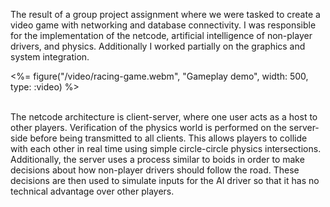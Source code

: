 The result of a group project assignment where we were tasked to create a video game with networking and database connectivity. I was responsible for the implementation of the netcode, artificial intelligence of non-player drivers, and physics. Additionally I worked partially on the graphics and system integration.

<div class="centre">
	<%= figure("/video/racing-game.webm", "Gameplay demo", width: 500, type: :video) %>
</div>

<br>

The netcode architecture is client-server, where one user acts as a host to other players. Verification of the physics world is performed on the server-side before being transmitted to all clients. This allows players to collide with each other in real time using simple circle-circle physics intersections. Additionally, the server uses a process similar to boids in order to make decisions about how non-player drivers should follow the road. These decisions are then used to simulate inputs for the AI driver so that it has no technical advantage over other players.
